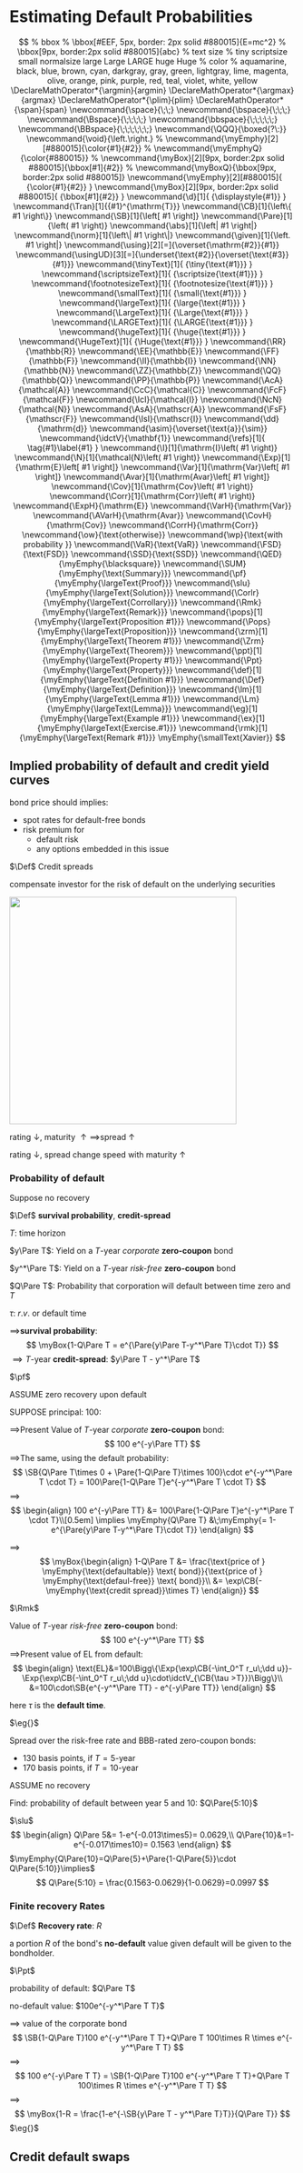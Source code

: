 # Estimating Default Probabilities

$$
% bbox
% \bbox[#EEF, 5px, border: 2px solid #880015]{E=mc^2}
% \bbox[9px, border:2px solid #880015]{abc}
% text size
% tiny scriptsize small normalsize large Large LARGE huge Huge
% color
% aquamarine, black, blue, brown, cyan, darkgray, gray, green, lightgray, lime, magenta, olive, orange, pink, purple, red, teal, violet, white, yellow
\DeclareMathOperator*{\argmin}{argmin}
\DeclareMathOperator*{\argmax}{argmax}
\DeclareMathOperator*{\plim}{plim}
\DeclareMathOperator*{\span}{span}
\newcommand{\space}{\;\;}
\newcommand{\bspace}{\;\;\;}
\newcommand{\Bspace}{\;\;\;\;}
\newcommand{\bbspace}{\;\;\;\;\;}
\newcommand{\BBspace}{\;\;\;\;\;\;}
\newcommand{\QQQ}{\boxed{?\:}}
\newcommand{\void}{\left.\right.}
% \newcommand{\myEmphy}[2][#880015]{\color{#1}{#2}}
% \newcommand{\myEmphyQ}{\color{#880015}}
% \newcommand{\myBox}[2][9px, border:2px solid #880015]{\bbox[#1]{#2}}
% \newcommand{\myBoxQ}{\bbox[9px, border:2px solid #880015]}
\newcommand{\myEmphy}[2][#880015]{ {\color{#1}{#2}} }
\newcommand{\myBox}[2][9px, border:2px solid #880015]{ {\bbox[#1]{#2}} }
\newcommand{\d}[1]{ {\displaystyle{#1}} }
\newcommand{\Tran}[1]{{#1}^{\mathrm{T}}}
\newcommand{\CB}[1]{\left\{ #1 \right\}}
\newcommand{\SB}[1]{\left[ #1 \right]}
\newcommand{\Pare}[1]{\left( #1 \right)}
\newcommand{\abs}[1]{\left| #1 \right|}
\newcommand{\norm}[1]{\left\| #1 \right\|}
\newcommand{\given}[1]{\left. #1 \right|}
\newcommand{\using}[2][=]{\overset{\mathrm{#2}}{#1}}
\newcommand{\usingUD}[3][=]{\underset{\text{#2}}{\overset{\text{#3}}{#1}}}
\newcommand{\tinyText}[1]{ {\tiny{\text{#1}}} }
\newcommand{\scriptsizeText}[1]{ {\scriptsize{\text{#1}}} }
\newcommand{\footnotesizeText}[1]{ {\footnotesize{\text{#1}}} }
\newcommand{\smallText}[1]{ {\small{\text{#1}}} }
\newcommand{\largeText}[1]{ {\large{\text{#1}}} }
\newcommand{\LargeText}[1]{ {\Large{\text{#1}}} }
\newcommand{\LARGEText}[1]{ {\LARGE{\text{#1}}} }
\newcommand{\hugeText}[1]{ {\huge{\text{#1}}} }
\newcommand{\HugeText}[1]{ {\Huge{\text{#1}}} }
\newcommand{\RR}{\mathbb{R}}
\newcommand{\EE}{\mathbb{E}}
\newcommand{\FF}{\mathbb{F}}
\newcommand{\II}{\mathbb{I}}
\newcommand{\NN}{\mathbb{N}}
\newcommand{\ZZ}{\mathbb{Z}}
\newcommand{\QQ}{\mathbb{Q}}
\newcommand{\PP}{\mathbb{P}}
\newcommand{\AcA}{\mathcal{A}}
\newcommand{\CcC}{\mathcal{C}}
\newcommand{\FcF}{\mathcal{F}}
\newcommand{\IcI}{\mathcal{I}}
\newcommand{\NcN}{\mathcal{N}}
\newcommand{\AsA}{\mathscr{A}}
\newcommand{\FsF}{\mathscr{F}}
\newcommand{\IsI}{\mathscr{I}}
\newcommand{\dd}{\mathrm{d}}
\newcommand{\asim}{\overset{\text{a}}{\sim}}
\newcommand{\idctV}{\mathbf{1}}
\newcommand{\refs}[1]{ \tag{#1}\label{#1} }
\newcommand{\I}[1]{\mathrm{I}\left( #1 \right)}
\newcommand{\N}[1]{\mathcal{N}\left( #1 \right)}
\newcommand{\Exp}[1]{\mathrm{E}\left[ #1 \right]}
\newcommand{\Var}[1]{\mathrm{Var}\left[ #1 \right]}
\newcommand{\Avar}[1]{\mathrm{Avar}\left[ #1 \right]}
\newcommand{\Cov}[1]{\mathrm{Cov}\left( #1 \right)}
\newcommand{\Corr}[1]{\mathrm{Corr}\left( #1 \right)}
\newcommand{\ExpH}{\mathrm{E}}
\newcommand{\VarH}{\mathrm{Var}}
\newcommand{\AVarH}{\mathrm{Avar}}
\newcommand{\CovH}{\mathrm{Cov}}
\newcommand{\CorrH}{\mathrm{Corr}}
\newcommand{\ow}{\text{otherwise}}
\newcommand{\wp}{\text{with probability }}
\newcommand{\VaR}{\text{VaR}}
\newcommand{\FSD}{\text{FSD}}
\newcommand{\SSD}{\text{SSD}}
\newcommand{\QED}{\myEmphy{\blacksquare}}
\newcommand{\SUM}{\myEmphy{\text{Summary}}}
\newcommand{\pf}{\myEmphy{\largeText{Proof}}}
\newcommand{\slu}{\myEmphy{\largeText{Solution}}}
\newcommand{\Corlr}{\myEmphy{\largeText{Corrollary}}}
\newcommand{\Rmk}{\myEmphy{\largeText{Remark}}}
\newcommand{\pops}[1]{\myEmphy{\largeText{Proposition #1}}}
\newcommand{\Pops}{\myEmphy{\largeText{Proposition}}}
\newcommand{\zrm}[1]{\myEmphy{\largeText{Theorem #1}}}
\newcommand{\Zrm}{\myEmphy{\largeText{Theorem}}}
\newcommand{\ppt}[1]{\myEmphy{\largeText{Property #1}}}
\newcommand{\Ppt}{\myEmphy{\largeText{Property}}}
\newcommand{\def}[1]{\myEmphy{\largeText{Definition #1}}}
\newcommand{\Def}{\myEmphy{\largeText{Definition}}}
\newcommand{\lm}[1]{\myEmphy{\largeText{Lemma #1}}}
\newcommand{\Lm}{\myEmphy{\largeText{Lemma}}}
\newcommand{\eg}[1]{\myEmphy{\largeText{Example #1}}}
\newcommand{\ex}[1]{\myEmphy{\largeText{Exercise.#1}}}
\newcommand{\rmk}[1]{\myEmphy{\largeText{Remark #1}}}
\myEmphy{\smallText{Xavier}}
$$



## Implied probability of default and credit yield curves

bond price should implies:

- spot rates for default-free bonds
- risk premium for
  - default risk
  - any options embedded in this issue

$\Def$ Credit spreads

compensate investor for the risk of default on the underlying securities

<img src="D:\Department of Mathematics\Notes\Financial Risk Management_SUSTech\assets\1552900940773.png" width=400>

rating $\downarrow$, maturity $\uparrow \implies$spread $\uparrow$

rating $\downarrow$, spread change speed with maturity $\uparrow$



### Probability of default

Suppose no recovery

$\Def$ **survival probability**, **credit-spread**

$T$: time horizon

$y\Pare T$: Yield on a $T$-year *corporate* **zero-coupon** bond

$y^*\Pare T$: Yield on a $T$-year *risk-free* **zero-coupon** bond

$Q\Pare T$: Probability that corporation will default between time zero and $T$

$\tau$: $r.v.$ or default time

$\implies$**survival probability**: 
$$
\myBox{1-Q\Pare T = e^{\Pare{y\Pare T-y^*\Pare T}\cdot T}}
$$
$\implies T$-year **credit-spread**: $y\Pare T - y^*\Pare T$

$\pf$

ASSUME zero recovery upon default

SUPPOSE principal: $100$:

$\implies$Present Value of $T$-year *corporate* **zero-coupon** bond:
$$
100 e^{-y\Pare TT}
$$
$\implies$The same, using the default probability: 
$$
\SB{Q\Pare T\times 0 + \Pare{1-Q\Pare T}\times 100}\cdot e^{-y^*\Pare T \cdot T} = 100\Pare{1-Q\Pare T}e^{-y^*\Pare T \cdot T}
$$
$\implies$
$$
\begin{align}
100 e^{-y\Pare TT} &= 100\Pare{1-Q\Pare T}e^{-y^*\Pare T \cdot T}\\[0.5em]
\implies \myEmphy{Q\Pare T} &\;\myEmphy{= 1-e^{\Pare{y\Pare T-y^*\Pare T}\cdot T}}
\end{align}
$$

$\implies$
$$
\myBox{\begin{align}
1-Q\Pare T &= \frac{\text{price of } \myEmphy{\text{defaultable}} \text{ bond}}{\text{price of } \myEmphy{\text{defaul-free}} \text{ bond}}\\
&= \exp\CB{-\myEmphy{\text{credit spread}}\times T}
\end{align}}
$$


$\Rmk$


Value of $T$-year *risk-free* **zero-coupon** bond:
$$
100 e^{-y^*\Pare TT}
$$
$\implies$Present value of $\text{EL}$ from default:
$$
\begin{align}
\text{EL}&=100\Bigg\{\Exp{\exp\CB{-\int_0^T r_u\;\dd u}}-
\Exp{\exp\CB{-\int_0^T r_u\;\dd u}\cdot\idctV_{\CB{\tau >T}}}\Bigg\}\\
&=100\cdot\SB{e^{-y^*\Pare TT} - e^{-y\Pare TT}}
\end{align}
$$

here $\tau$ is the **default time**.

$\eg{}$

Spread over the risk-free rate and BBB-rated zero-coupon bonds:

- $130$ basis points, if $T=5$-year
- $170$ basis points, if $T=10$-year

ASSUME no recovery

Find: probability of default between year $5$ and $10$: $Q\Pare{5:10}$

$\slu$
$$
\begin{align}
Q\Pare 5&= 1-e^{-0.013\times5}= 0.0629,\\
Q\Pare{10}&=1-e^{-0.017\times10}= 0.1563
\end{align}
$$
$\myEmphy{Q\Pare{10}=Q\Pare{5}+\Pare{1-Q\Pare{5}}\cdot Q\Pare{5:10}}\implies$
$$
Q\Pare{5:10} = \frac{0.1563-0.0629}{1-0.0629}=0.0997
$$



### Finite recovery Rates

$\Def$ **Recovery rate**: $R$

a portion $R$ of the bond's **no-default** value given default will be given to the bondholder.



$\Ppt$ 

probability of default: $Q\Pare T$

no-default value: $100e^{-y^*\Pare T T}$

$\implies$ value of the corporate bond
$$
\SB{1-Q\Pare T}100 e^{-y^*\Pare T T}+Q\Pare T 100\times R \times e^{-y^*\Pare T T}
$$
$\implies$
$$
100 e^{-y\Pare T T} = \SB{1-Q\Pare T}100 e^{-y^*\Pare T T}+Q\Pare T 100\times R \times e^{-y^*\Pare T T}
$$
$\implies$
$$
\myBox{1-R = \frac{1-e^{-\SB{y\Pare T - y^*\Pare T}T}}{Q\Pare T}}
$$
$\eg{}$











## Credit default swaps








